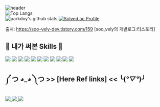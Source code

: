 ![header](https://capsule-render.vercel.app/api?type=rounded&color=timeGradient&text=Welcome%20Pardoy%20's%20GitHub%20👋&animation=twinkling&fontSize=40&fontAlignY=50&fontAlign=50&height=180)</br>
![Top Langs](https://github-readme-stats.vercel.app/api/top-langs/?username=parkdoy)</br>
![parkdoy's github stats](https://github-readme-stats.vercel.app/api?username=parkdoy&show_icons=true)
[![Solved.ac Profile](http://mazassumnida.wtf/api/v2/generate_badge?boj=cosmos777)](https://solved.ac/cosmos777/)

출처: https://soo-vely-dev.tistory.com/159 [soo_vely의 개발로그:티스토리]

## 🔨 내가 써본 Skills 🔨
<div style="display:flex; flex-direction:column; align-items:flex-start;">
    <div>
        <img src="https://img.shields.io/badge/unrealengine-0E1128?style=for-the-badge&logo=unrealengine&logoColor=white"> 
        <img src="https://img.shields.io/badge/perforce-404040?style=for-the-badge&logo=perforce&logoColor=white">
        <img src="https://img.shields.io/badge/git-F05032?style=for-the-badge&logo=git&logoColor=white">
        <img src="https://img.shields.io/badge/c-A8B9CC?style=for-the-badge&logo=C&logoColor=white">
        <img src="https://img.shields.io/badge/c++-00599C2?style=for-the-badge&logo=cplusplus&logoColor=white">
        <img src="https://img.shields.io/badge/python-3776AB?style=for-the-badge&logo=python&logoColor=white">
        <img src="https://img.shields.io/badge/tensorflow-FF6F00?style=for-the-badge&logo=tensorflow&logoColor=white">
        <img src="https://img.shields.io/badge/openai-412991?style=for-the-badge&logo=openai&logoColor=white">
        <img src="https://img.shields.io/badge/blender-E87D0D?style=for-the-badge&logo=blender&logoColor=white">
        <img src="https://img.shields.io/badge/html5-E34F26?style=for-the-badge&logo=html5&logoColor=white">
        <img src="https://img.shields.io/badge/css3-1572B6?style=for-the-badge&logo=css3&logoColor=white">
    </div align-items:flex-start;>
    
 ## ༼ つ ◕_◕ ༽つ <span> >> [Here Ref links] << </span> ╰(*°▽°*)╯

<div style="display:flex; flex-direction:column; align-items:flex-start;">
     <div>
        <a href="https://youtube.com/@user-tu6ve4vh3y?si=BXbp_FvqlOi5ZK1T">
            <img src="https://img.shields.io/badge/youtube-FF0000?style=for-the-badge&logo=youtube&logoColor=white"> 
        </a>
        <a href="https://rectangular-grill-1e9.notion.site/faad8336b1a5433aaed532b1ce77c770">
            <img src="https://img.shields.io/badge/Notion-44C1C5?style=for-the-badge&logo=Notion&logoColor=white"> 
        </a>
        <a href="https://www.linkedin.com/in/%EB%8F%84%EC%98%81-%EB%B0%95-a46934248/">
            <img src="https://img.shields.io/badge/linkedin-0A66C2?style=for-the-badge&logo=linkedin&logoColor=white"> 
        </a>
    </div>
</div>
